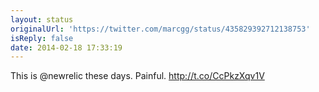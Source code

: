 ```yaml
---
layout: status
originalUrl: 'https://twitter.com/marcgg/status/435829392712138753'
isReply: false
date: 2014-02-18 17:33:19
---
```


This is @newrelic these days. Painful. http://t.co/CcPkzXqv1V
